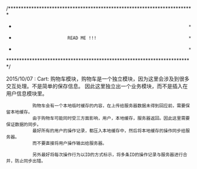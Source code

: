 /************************************************************************
*                                                                       *
*                         READ ME !!!                                   *
*                                                                       *
************************************************************************/

2015/10/07 : 
        Cart: 购物车模块，购物车是一个独立模块，因为这里会涉及到很多交互处理。不是简单的保存信息。
              因此这里独立出一个业务模块，而不是插入在用户信息模块里。
            
              购物车会有一个本地临时缓存的内容，在上传给服务器数据未得到回应前，需要保留本地缓存。
              由于购物车可能同时受三方面影响，用户，本地缓存，服务器返回。因此这里需要保证数据的同步。
              最好所有的用户的操作记录，都压入本地缓存中，然后将本地缓存的操作同步给服务器。
              而不要直接将用户操作输出给服务器。
            
              另外最好将每次操作行为以ID的方式标示，将多条ID的操作记录与服务器进行合并，防止同步出错。
